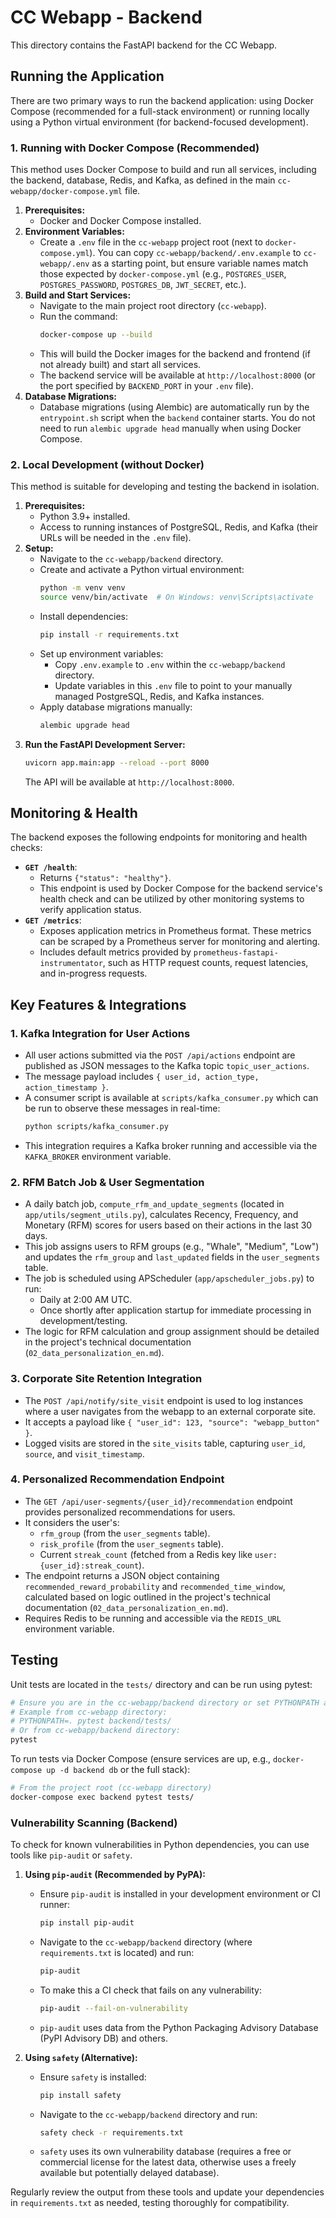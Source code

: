 # CC Webapp - Backend

This directory contains the FastAPI backend for the CC Webapp.

## Running the Application

There are two primary ways to run the backend application: using Docker Compose (recommended for a full-stack environment) or running locally using a Python virtual environment (for backend-focused development).

### 1. Running with Docker Compose (Recommended)

This method uses Docker Compose to build and run all services, including the backend, database, Redis, and Kafka, as defined in the main `cc-webapp/docker-compose.yml` file.

1.  **Prerequisites:**
    *   Docker and Docker Compose installed.
2.  **Environment Variables:**
    *   Create a `.env` file in the `cc-webapp` project root (next to `docker-compose.yml`). You can copy `cc-webapp/backend/.env.example` to `cc-webapp/.env` as a starting point, but ensure variable names match those expected by `docker-compose.yml` (e.g., `POSTGRES_USER`, `POSTGRES_PASSWORD`, `POSTGRES_DB`, `JWT_SECRET`, etc.).
3.  **Build and Start Services:**
    *   Navigate to the main project root directory (`cc-webapp`).
    *   Run the command:
        ```bash
        docker-compose up --build
        ```
    *   This will build the Docker images for the backend and frontend (if not already built) and start all services.
    *   The backend service will be available at `http://localhost:8000` (or the port specified by `BACKEND_PORT` in your `.env` file).
4.  **Database Migrations:**
    *   Database migrations (using Alembic) are automatically run by the `entrypoint.sh` script when the `backend` container starts. You do not need to run `alembic upgrade head` manually when using Docker Compose.

### 2. Local Development (without Docker)

This method is suitable for developing and testing the backend in isolation.

1.  **Prerequisites:**
    *   Python 3.9+ installed.
    *   Access to running instances of PostgreSQL, Redis, and Kafka (their URLs will be needed in the `.env` file).
2.  **Setup:**
    *   Navigate to the `cc-webapp/backend` directory.
    *   Create and activate a Python virtual environment:
        ```bash
        python -m venv venv
        source venv/bin/activate  # On Windows: venv\Scripts\activate
        ```
    *   Install dependencies:
        ```bash
        pip install -r requirements.txt
        ```
    *   Set up environment variables:
        *   Copy `.env.example` to `.env` within the `cc-webapp/backend` directory.
        *   Update variables in this `.env` file to point to your manually managed PostgreSQL, Redis, and Kafka instances.
    *   Apply database migrations manually:
        ```bash
        alembic upgrade head
        ```
3.  **Run the FastAPI Development Server:**
    ```bash
    uvicorn app.main:app --reload --port 8000
    ```
    The API will be available at `http://localhost:8000`.

## Monitoring & Health

The backend exposes the following endpoints for monitoring and health checks:

*   **`GET /health`**:
    *   Returns `{"status": "healthy"}`.
    *   This endpoint is used by Docker Compose for the backend service's health check and can be utilized by other monitoring systems to verify application status.
*   **`GET /metrics`**:
    *   Exposes application metrics in Prometheus format. These metrics can be scraped by a Prometheus server for monitoring and alerting.
    *   Includes default metrics provided by `prometheus-fastapi-instrumentator`, such as HTTP request counts, request latencies, and in-progress requests.

## Key Features & Integrations

### 1. Kafka Integration for User Actions
-   All user actions submitted via the `POST /api/actions` endpoint are published as JSON messages to the Kafka topic `topic_user_actions`.
-   The message payload includes `{ user_id, action_type, action_timestamp }`.
-   A consumer script is available at `scripts/kafka_consumer.py` which can be run to observe these messages in real-time:
    ```bash
    python scripts/kafka_consumer.py
    ```
-   This integration requires a Kafka broker running and accessible via the `KAFKA_BROKER` environment variable.

### 2. RFM Batch Job & User Segmentation
-   A daily batch job, `compute_rfm_and_update_segments` (located in `app/utils/segment_utils.py`), calculates Recency, Frequency, and Monetary (RFM) scores for users based on their actions in the last 30 days.
-   This job assigns users to RFM groups (e.g., "Whale", "Medium", "Low") and updates the `rfm_group` and `last_updated` fields in the `user_segments` table.
-   The job is scheduled using APScheduler (`app/apscheduler_jobs.py`) to run:
    -   Daily at 2:00 AM UTC.
    -   Once shortly after application startup for immediate processing in development/testing.
-   The logic for RFM calculation and group assignment should be detailed in the project's technical documentation (`02_data_personalization_en.md`).

### 3. Corporate Site Retention Integration
-   The `POST /api/notify/site_visit` endpoint is used to log instances where a user navigates from the webapp to an external corporate site.
-   It accepts a payload like `{ "user_id": 123, "source": "webapp_button" }`.
-   Logged visits are stored in the `site_visits` table, capturing `user_id`, `source`, and `visit_timestamp`.

### 4. Personalized Recommendation Endpoint
-   The `GET /api/user-segments/{user_id}/recommendation` endpoint provides personalized recommendations for users.
-   It considers the user's:
    -   `rfm_group` (from the `user_segments` table).
    -   `risk_profile` (from the `user_segments` table).
    -   Current `streak_count` (fetched from a Redis key like `user:{user_id}:streak_count`).
-   The endpoint returns a JSON object containing `recommended_reward_probability` and `recommended_time_window`, calculated based on logic outlined in the project's technical documentation (`02_data_personalization_en.md`).
-   Requires Redis to be running and accessible via the `REDIS_URL` environment variable.

## Testing
Unit tests are located in the `tests/` directory and can be run using pytest:
```bash
# Ensure you are in the cc-webapp/backend directory or set PYTHONPATH appropriately
# Example from cc-webapp directory:
# PYTHONPATH=. pytest backend/tests/
# Or from cc-webapp/backend directory:
pytest
```

To run tests via Docker Compose (ensure services are up, e.g., `docker-compose up -d backend db` or the full stack):
```bash
# From the project root (cc-webapp directory)
docker-compose exec backend pytest tests/
```

### Vulnerability Scanning (Backend)

To check for known vulnerabilities in Python dependencies, you can use tools like `pip-audit` or `safety`.

1.  **Using `pip-audit` (Recommended by PyPA):**
    *   Ensure `pip-audit` is installed in your development environment or CI runner:
        ```bash
        pip install pip-audit
        ```
    *   Navigate to the `cc-webapp/backend` directory (where `requirements.txt` is located) and run:
        ```bash
        pip-audit
        ```
    *   To make this a CI check that fails on any vulnerability:
        ```bash
        pip-audit --fail-on-vulnerability
        ```
    *   `pip-audit` uses data from the Python Packaging Advisory Database (PyPI Advisory DB) and others.

2.  **Using `safety` (Alternative):**
    *   Ensure `safety` is installed:
        ```bash
        pip install safety
        ```
    *   Navigate to the `cc-webapp/backend` directory and run:
        ```bash
        safety check -r requirements.txt
        ```
    *   `safety` uses its own vulnerability database (requires a free or commercial license for the latest data, otherwise uses a freely available but potentially delayed database).

Regularly review the output from these tools and update your dependencies in `requirements.txt` as needed, testing thoroughly for compatibility.
